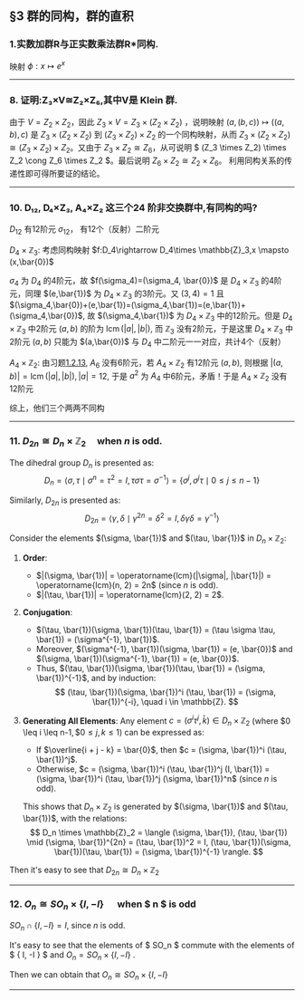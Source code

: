 

## §3 群的同构，群的直积

### 1.实数加群R与正实数乘法群R*同构.
映射 $\phi: x \mapsto e^{x}$ 

---

### 8. 证明:Z₃×V≅Z₂×Z₆,其中V是 Klein 群.
由于 $V=Z_2 \times Z_2$，因此 $Z_3 \times V = Z_3 \times (Z_2 \times Z_2)$ ，说明映射 $(a, (b, c)) \mapsto ((a, b), c)$ 是 $Z_3 \times (Z_2 \times Z_2)$ 到 $(Z_3 \times Z_2) \times Z_2$ 的一个同构映射，从而 $Z_3 \times (Z_2 \times Z_2) \cong (Z_3 \times Z_2) \times Z_2$。又由于 $Z_3 \times Z_2 \cong Z_6$，从可说明 $ (Z_3 \times Z_2) \times Z_2 \cong Z_6 \times Z_2 $。最后说明 $Z_6 \times Z_2 \cong Z_2 \times Z_6$。
利用同构关系的传递性即可得所要证的结论。

---


### 10. D₁₂, D₄×Z₃, A₄×Z₂ 这三个24 阶非交换群中,有同构的吗?   
$D_{12}$ 有12阶元 $\sigma_{12}$， 有12个（反射）二阶元  

$D_{4} \times \mathbb{Z}_3 :$ 考虑同构映射 $f:D_4\rightarrow D_4\times \mathbb{Z}_3,x \mapsto (x,\bar{0})$
    
$\sigma_4$ 为 $D_4$ 的4阶元，故 $f(\sigma_4)=(\sigma_4, \bar{0})$ 是 $D_4\times \mathbb{Z}_3$ 的4阶元，同理 $(e,\bar{1})$ 为 $D_4\times \mathbb{Z}_3$ 的3阶元。又 $(3,4)=1$ 且 $(\sigma_4,\bar{0})+(e,\bar{1})=(\sigma_4,\bar{1})=(e,\bar{1})+(\sigma_4,\bar{0})$, 故 $(\sigma_4,\bar{1})$ 为 $D_4\times \mathbb{Z}_3$ 中的12阶元。但是 $D_4\times \mathbb{Z}_3$ 中2阶元 $(a,b)$ 的阶为 $\operatorname{lcm}(|a|,|b|)$, 而 $\mathbb{Z}_3$ 没有2阶元，于是这里 $D_4\times \mathbb{Z}_3$ 中2阶元 $(a,b)$ 只能为 $(a,\bar{0})$ 与 $D_4$ 中二阶元一一对应，共计4个（反射）  

$A_4\times \mathbb{Z}_2:$  由习题[1.2.13](#1.2.13), $A_6$ 没有6阶元，若 $A_4\times \mathbb{Z}_2$ 有12阶元 $(a,b)$, 则根据 $|(a,b)|=\operatorname{lcm}(|a|,|b|),|a|=12$, 于是 $a^{2}$ 为 $A_4$ 中6阶元，矛盾！于是 $A_4\times \mathbb{Z}_2$ 没有12阶元

综上，他们三个两两不同构 


---


### 11. $D_{2n} \cong D_n \times \mathbb{Z}_2 \quad \text{when } n \text{ is odd.}$ 

The dihedral group $D_n$ is presented as:
$$ D_n = \langle \sigma, \tau \mid \sigma^n = \tau^2 = I, \tau \sigma \tau = \sigma^{-1} \rangle = \{ \sigma^j, \sigma^j \tau \mid 0 \leq j \leq n-1 \} $$

Similarly, $D_{2n}$ is presented as:
$$ D_{2n} = \langle \gamma, \delta \mid \gamma^{2n} = \delta^2 = I, \delta \gamma \delta = \gamma^{-1} \rangle $$

Consider the elements $(\sigma, \bar{1})$ and $(\tau, \bar{1})$ in $D_n \times \mathbb{Z}_2$:

1. **Order**:
   - $|(\sigma, \bar{1})| = \operatorname{lcm}(|\sigma|, |\bar{1}|) = \operatorname{lcm}(n, 2) = 2n$ (since $n$ is odd).
   - $|(\tau, \bar{1})| = \operatorname{lcm}(2, 2) = 2$.

2. **Conjugation**:
   - $(\tau, \bar{1})(\sigma, \bar{1})(\tau, \bar{1}) = (\tau \sigma \tau, \bar{1}) = (\sigma^{-1}, \bar{1})$.
   - Moreover, $(\sigma^{-1}, \bar{1})(\sigma, \bar{1}) = (e, \bar{0})$ and $(\sigma, \bar{1})(\sigma^{-1}, \bar{1}) = (e, \bar{0})$.
   - Thus, $(\tau, \bar{1})(\sigma, \bar{1})(\tau, \bar{1}) = (\sigma, \bar{1})^{-1}$, and by induction:
     $$
     (\tau, \bar{1})(\sigma, \bar{1})^i (\tau, \bar{1}) = (\sigma, \bar{1})^{-i}, \quad i \in \mathbb{Z}.
     $$

3. **Generating All Elements**:
   Any element $c = (\sigma^i \tau^j, \bar{k}) \in D_n \times \mathbb{Z}_2$ (where \$0 \leq i \leq n-1$, \$0 \leq j, k \leq 1$) can be expressed as:
   - If $\overline{i + j - k} = \bar{0}$, then $c = (\sigma, \bar{1})^i (\tau, \bar{1})^j$.
   - Otherwise, $c = (\sigma, \bar{1})^i (\tau, \bar{1})^j (I, \bar{1}) = (\sigma, \bar{1})^i (\tau, \bar{1})^j (\sigma, \bar{1})^n$  (since $n$ is odd).

   This shows that $D_n \times \mathbb{Z}_2$ is generated by $(\sigma, \bar{1})$ and $(\tau, \bar{1})$, with the relations:
   $$
   D_n \times \mathbb{Z}_2 = \langle (\sigma, \bar{1}), (\tau, \bar{1}) \mid (\sigma, \bar{1})^{2n} = (\tau, \bar{1})^2 = I, (\tau, \bar{1})(\sigma, \bar{1})(\tau, \bar{1}) = (\sigma, \bar{1})^{-1} \rangle.
   $$

Then it's easy to see that $D_{2n} \cong D_n \times \mathbb{Z}_2$ 

---


### 12. $O_n \cong SO_{n} \times \{ I,-I \}\quad$ when $ n $ is odd
$SO_{n}\cap \{ I,-I \}=I$, since $n$ is odd.

It's easy to see that the elements of $ SO_n $ commute with the elements of $ \{ I, -I \} $ and $O_n = SO_{n} \times \{ I,-I \}$ .

Then we can obtain that $O_n \cong SO_{n} \times \{ I,-I \}$

---